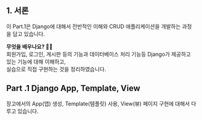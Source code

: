 ## 1. 서론

이 Part.1은 Django에 대해서 전반적인 이해와 CRUD 애플리케이션을 개발하는 과정을 담고 있습니다.

**무엇을 배우나요? 🙋🏻**  
회원가입, 로그인, 게시판 등의 기능과 데이터베이스 처리 기능등 Django가 제공하고 있는 기능에 대해 이해하고,  
실습으로 직접 구현하는 것을 정리하였습니다.

## Part .1 Django App, Template, View

장고에서의 App(앱) 생성, Template(템플릿) 사용, View(뷰) 페이지 구현에 대해서 다루고 있습니다.
